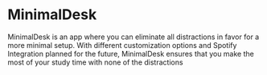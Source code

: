 # MinimalDesk
MinimalDesk is an app where you can eliminate all distractions in favor for a more minimal setup. With different customization options and Spotify Integration planned for the future, MinimalDesk ensures that you make the most of your study time with none of the distractions
